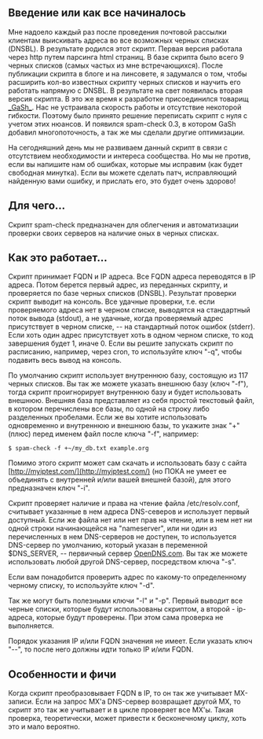 ## Введение или как все начиналось ##
Мне надоело каждый раз после проведения почтовой рассылки клиентам выискивать адреса во все возможных черных списках (DNSBL). В результате родился этот скрипт. Первая версия работала через http путем парсинга html страниц. В базе скрипта было всего 9 черных списков (самых частых из мне встречающихся). После публикации скрипта в блоге и на линсовете, я задумался о том, чтобы расширить кол-во известных скрипту черных списков и научить его работать напрямую с DNSBL. В результате на свет появилась вторая версия скрипта. В это же время к разработке присоединился товарищ [\_GaSh\_](http://linsovet.com/users/gash). Нас не устраивала скорость работы и отсутствие некоторой гибкости. Поэтому было принято решение переписать скрипт с нуля с учетом этих нюансов. И появился spam-check 0.3, в котором GaSh добавил многопоточность, а так же мы сделали другие оптимизации.

На сегодняшний день мы не развиваем данный скрипт в связи с отсутствием необходимости и интереса сообщества. Но мы не против, если вы напишите нам об ошибках, которые мы исправим (как будет свободная минутка). Если вы можете сделать патч, исправляющий найденную вами ошибку, и прислать его, это будет очень здорово!



## Для чего... ##
Скрипт spam-check предназначен для облегчения и автоматизации проверки своих серверов на наличие оных в черных списках.



## Как это работает... ##
Скрипт принимает FQDN и IP адреса. Все FQDN адреса переводятся в IP адреса. Потом берется первый адрес, из переданных скрипту, и проверяется по базе черных списков (DNSBL). Результат проверки скрипт выводит на консоль. Все удачные проверки, т.е. если проверяемого адреса нет в черном списке, выводятся на стандартный поток вывода (stdout), а не удачные, когда проверяемый адрес присутствует в черном списке, -- на стандартный поток ошибок (stderr). Если хоть один адрес присутствует хоть в одном черном списке, то код завершения будет 1, иначе 0. Если вы решите запускать скрипт по расписанию, например, через cron, то используйте ключ "-q", чтобы подавить весь вывод на консоль.

По умолчанию скрипт использует внутреннюю базу, состоящую из 117 черных списков. Вы так же можете указать внешнюю базу (ключ "-f"), тогда скрипт проигнорирует внутреннюю базу и будет использовать внешнюю. Внешняя база представляет из себя простой текстовый файл, в котором перечислены все базы, по одной на строку либо разделенных пробелами. Если же вы хотите использовать одновременно и внутреннюю и внешнюю базы, то укажите знак "+" (плюс) перед именем файл после ключа "-f", например:
```
$ spam-check -f +~/my_db.txt example.org
```
Помимо этого скрипт может сам скачать и использовать базу с сайта [http://myiptest.com/](http://myiptest.com/) (но ПОКА не умеет ее объединять с внутренней и/или вашей внешней базой), для этого предназначен ключ "-i".

Скрипт проверяет наличие и права на чтение файла /etc/resolv.conf, считывает указанные в нем адреса DNS-северов и использует первый доступный. Если же файла нет или нет прав на чтение, или в нем нет ни одной строки начинающейся на "nameserver", или ни один из перечисленных в нем DNS-серверов не доступен, то используется DNS-сервер по умолчанию, который указан в переменной $DNS\_SERVER, -- первичный сервер [OpenDNS.com](http://opendns.com/). Вы так же можете использовать любой другой DNS-сервер, посредством ключа "-s".

Если вам понадобится проверить адрес по какому-то определенному черному списку, то используйте ключ "-d".

Так же могут быть полезными ключи "-l" и "-p". Первый выводит все черные списки, которые будут использованы скриптом, а второй - ip-адреса, которые будут проверены. При этом сама проверка не выполняется.

Порядок указания IP и/или FQDN значения не имеет. Если указать ключ "--", то после него должны идти только IP и/или FQDN.



## Особенности и фичи ##
Когда скрипт преобразовывает FQDN в IP, то он так же учитывает MX-записи. Если на запрос MX'а DNS-сервер возвращает другой MX, то скрипт это так же учитывает и в цикле проверяет все MX'ы. Такая проверка, теоретически, может привести к бесконечному циклу, хоть это и мало вероятно.
